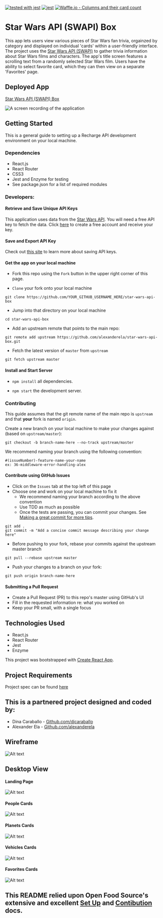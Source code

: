 [![tested with jest](https://img.shields.io/badge/tested_with-jest-99424f.svg)](https://github.com/facebook/jest) 
[![jest](https://jestjs.io/img/jest-badge.svg)](https://github.com/facebook/jest)
[![Waffle.io - Columns and their card count](https://badge.waffle.io/alexanderela/swapibox.svg?columns=all)](https://waffle.io/alexanderela/swapibox)

# Star Wars API (SWAPI) Box
This app lets users view various pieces of Star Wars fan trivia, orgainzed by category and displayed on individual 'cards' within a user-friendly interface.  The project uses the [Star Wars API (SWAPI)](https://swapi.co) to gather trivia information about Star Wars films and characters.  The app's title screen features a scrolling text from a randomly selected Star Wars film.  Users have the ability to select favorite card, which they can then view on a separate 'Favorites' page.

## Deployed App
[Star Wars API (SWAPI) Box](https://djcaraballo.github.io/SWAPI-box/)

![A screen recording of the application](https://github.com/djcaraballo/SWAPI-box/blob/master/src/assets/SWAPI-screenshots/ScreenVideo.gif)

## Getting Started
This is a general guide to setting up a Recharge API development environment on your local machine.

### Dependencies
* React.js
* React Router
* CSS3 
* Jest and Enzyme for testing
* See package.json for a list of required modules


### Developers:

#### Retrieve and Save Unique API Keys
This application uses data from the [Star Wars API](https://swapi.co). You will need a free API key to fetch the data. Click [here](https://swapi.co) to create a free account and receive your key.

#### Save and Export API Key
Check out [this site](https://gist.github.com/derzorngottes/3b57edc1f996dddcab25) to learn more about saving API keys.

#### Get the app on your local machine
* Fork this repo using the `Fork` button in the upper right corner of this page.

* `Clone` your fork onto your local machine
```
git clone https://github.com/YOUR_GITHUB_USERNAME_HERE/star-wars-api-box
```

* Jump into that directory on your local machine
```
cd star-wars-api-box
```

* Add an upstream remote that points to the main repo:
```
git remote add upstream https://github.com/alexanderela/star-wars-api-box.git
```

* Fetch the latest version of `master` from `upstream`
```
git fetch upstream master
```


#### Install and Start Server

* `npm install` all dependencies.

* `npm start` the development server.


### Contributing
This guide assumes that the git remote name of the main repo is `upstream` and that **your** fork is named `origin`.

Create a new branch on your local machine to make your changes against (based on `upstream/master`):
```
git checkout -b branch-name-here --no-track upstream/master
```
We recommend naming your branch using the following convention:
```
#(issueNumber)-feature-name-your-name
ex: 36-middleware-error-handling-alex
```

#### Contribute using GitHub Issues
* Click on the `Issues` tab at the top left of this page
* Choose one and work on your local machine to fix it  
  - We recommend naming your branch according to the above convention  
  - Use TDD as much as possible 
  - Once the tests are passing, you can commit your changes. See [Making a great commit for more tips](https://github.com/openfoodfoundation/openfoodnetwork/wiki/Making-a-great-commit).  
```
git add .
git commit -m "Add a concise commit message describing your change here"
```
  - Before pushing to your fork, rebase your commits against the upstream master branch
```
git pull --rebase upstream master
```
  - Push your changes to a branch on your fork:
```
git push origin branch-name-here
```

#### Submitting a Pull Request
* Create a Pull Request (PR) to this repo's master using GitHub's UI
* Fill in the requested information re: what you worked on
* Keep your PR small, with a single focus

## Technologies Used
- React.js
- React Router
- Jest
- Enzyme

This project was bootstrapped with [Create React App](https://github.com/facebook/create-react-app).

## Project Requirements
Project spec can be found [here](http://frontend.turing.io/projects/swapi-box.html)

## This is a partnered project designed and coded by:
* Dina Caraballo - [Github.com/djcaraballo](https://github.com/djcaraballo)
* Alexander Ela - [Github.com/alexanderela](https://github.com/alexanderela)

## Wireframe
![Alt text](./src/assets/SWAPI-Box-Wireframe.png "Wireframe")

## Desktop View
#### Landing Page
![Alt text](./src/assets/SWAPI-screenshots/opening-page.png "Opening Page")

#### People Cards
![Alt text](./src/assets/SWAPI-screenshots/people.png "People Page")

#### Planets Cards
![Alt text](./src/assets/SWAPI-screenshots/planets.png "Planets Page")

#### Vehicles Cards
![Alt text](./src/assets/SWAPI-screenshots/vehicles.png "Vehicles Page")

#### Favorites Cards
![Alt text](./src/assets/SWAPI-screenshots/favorites.png "Favorites Page")


## This README relied upon Open Food Source's extensive and excellent [Set Up](https://github.com/openfoodfoundation/openfoodnetwork/blob/master/GETTING_STARTED.md) and [Contibution](https://github.com/openfoodfoundation/openfoodnetwork/blob/master/CONTRIBUTING.md) docs.

